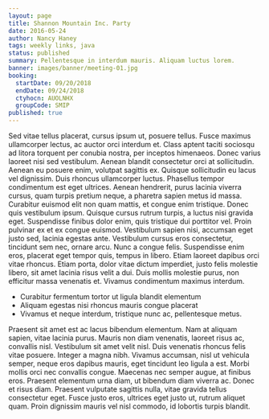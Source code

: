 ```yaml
---
layout: page
title: Shannon Mountain Inc. Party
date: 2016-05-24
author: Nancy Haney
tags: weekly links, java
status: published
summary: Pellentesque in interdum mauris. Aliquam luctus lorem.
banner: images/banner/meeting-01.jpg
booking:
  startDate: 09/20/2018
  endDate: 09/24/2018
  ctyhocn: AUOLNHX
  groupCode: SMIP
published: true
---
```

Sed vitae tellus placerat, cursus ipsum ut, posuere tellus. Fusce maximus ullamcorper lectus, ac auctor orci interdum et. Class aptent taciti sociosqu ad litora torquent per conubia nostra, per inceptos himenaeos. Donec varius laoreet nisi sed vestibulum. Aenean blandit consectetur orci at sollicitudin. Aenean eu posuere enim, volutpat sagittis ex. Quisque sollicitudin eu lacus vel dignissim. Duis rhoncus ullamcorper luctus. Phasellus tempor condimentum est eget ultrices. Aenean hendrerit, purus lacinia viverra cursus, quam turpis pretium neque, a pharetra sapien metus id massa. Curabitur euismod elit non quam mattis, et congue enim tristique. Donec quis vestibulum ipsum. Quisque cursus rutrum turpis, a luctus nisi gravida eget. Suspendisse finibus dolor enim, quis tristique dui porttitor vel. Proin pulvinar ex et ex congue euismod. Vestibulum sapien nisi, accumsan eget justo sed, lacinia egestas ante.
Vestibulum cursus eros consectetur, tincidunt sem nec, ornare arcu. Nunc a congue felis. Suspendisse enim eros, placerat eget tempor quis, tempus in libero. Etiam laoreet dapibus orci vitae rhoncus. Etiam porta, dolor vitae dictum imperdiet, justo felis molestie libero, sit amet lacinia risus velit a dui. Duis mollis molestie purus, non efficitur massa venenatis et. Vivamus condimentum maximus interdum.

* Curabitur fermentum tortor ut ligula blandit elementum
* Aliquam egestas nisi rhoncus mauris congue placerat
* Vivamus et neque interdum, tristique nunc ac, pellentesque metus.

Praesent sit amet est ac lacus bibendum elementum. Nam at aliquam sapien, vitae lacinia purus. Mauris non diam venenatis, laoreet risus ac, convallis nisl. Vestibulum sit amet velit nisl. Duis venenatis rhoncus felis vitae posuere. Integer a magna nibh. Vivamus accumsan, nisl ut vehicula semper, neque eros dapibus mauris, eget tincidunt leo ligula a est. Morbi mollis orci nec convallis congue. Maecenas nec semper augue, at finibus eros. Praesent elementum urna diam, ut bibendum diam viverra ac. Donec et risus diam. Praesent vulputate sagittis nulla, vitae gravida tellus consectetur eget. Fusce justo eros, ultrices eget justo ut, rutrum aliquet quam. Proin dignissim mauris vel nisl commodo, id lobortis turpis blandit.
